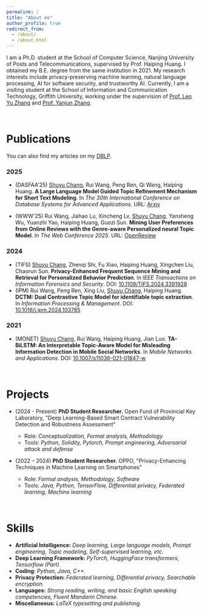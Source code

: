 ```yaml
---
permalink: /
title: "About me"
author_profile: true
redirect_from: 
  - /about/
  - /about.html
---
```


I am a Ph.D. student at the School of Computer Science, Nanjing University of Posts and Telecommunications, supervised by Prof. Haiping Huang. I obtained my B.E. degree from the same institution in 2021. My research interests include privacy-preserving machine learning, natural language processing, AI for software security, and trustworthy AI. Currently, I am a visiting student at the School of Information and Communication Technology, Griffith University, working under the supervision of [Prof. Leo Yu Zhang](https://leozhangcs.github.io/) and [Prof. Yanjun Zhang](https://profiles.uts.edu.au/Yanjun.Zhang).

<br>

# Publications 

You can also find my articles on my [DBLP](https://dblp.uni-trier.de/pid/314/4070.html). 
### 2025
- (DASFAA'25) <u>Shuyu Chang</u>, Rui Wang, Peng Ren, Qi Wang, Haiping Huang. **A Large Language Model Guided Topic Refinement Mechanism for Short Text Modeling**. In *The 30th International Conference on Database Systems for Advanced Applications*. URL: [Arxiv](https://arxiv.org/abs/2403.17706)

- (WWW'25) Rui Wang, Jiahao Lu, Xincheng Lv, <u>Shuyu Chang</u>, Yansheng Wu, Yuanzhi Yao, Haiping Huang, Guozi Sun. **Mining User Preferences from Online Reviews with the Genre-aware Personalized neural Topic Model**. In *The Web Conference 2025*. URL: [OpenReview](https://openreview.net/forum?id=l5aPuFYNBH)

### 2024

- (TIFS) <u>Shuyu Chang</u>, Zhenqi Shi, Fu Xiao, Haiping Huang, Xingchen Liu, Chaorun Sun. **Privacy-Enhanced Frequent Sequence Mining and Retrieval for Personalized Behavior Prediction**. In *IEEE Transactions on Information Forensics and Security*. DOI: [10.1109/TIFS.2024.3391928](https://doi.org/10.1109/TIFS.2024.3391928)
- (IPM) Rui Wang, Peng Ren, Xing Liu, <u>Shuyu Chang</u>, Haiping Huang. **DCTM: Dual Contrastive Topic Model for identifiable topic extraction**. In *Information Processing & Management*. DOI: [10.1016/j.ipm.2024.103785](https://doi.org/10.1016/j.ipm.2024.103785)

### 2021

- (MONET) <u>Shuyu Chang</u>, Rui Wang, Haiping Huang, Jian Luo. **TA-BiLSTM: An Interpretable Topic-Aware Model for Misleading Information Detection in Mobile Social Networks**. In *Mobile Networks and Applications*. DOI: [10.1007/s11036-021-01847-w](https://doi.org/10.1007/s11036-021-01847-w)



<br>

# Projects

- (2024 - Present) **PhD Student Researcher.** Open Fund of Provincial Key Laboratory, "Deep Learning-Based Smart Contract Vulnerability Detection and Robustness Assessment"
  - Role: *Conceptualization, Formal analysis, Methodology*
  - Tools: *Python, Solidity, Pytorch, Prompt engineering, Adversarial attack and defense*




- (2022 – 2024) **PhD Student Researcher.** OPPO, "Privacy-Enhancing Techniques in Machine Learning on Smartphones"
  - Role: *Formal analysis, Methodology, Software*
  - Tools: *Java, Python, TensorFlow, Differential privacy, Federated learning, Machine learning*

<br>

# Skills

- **Artificial Intelligence:** *Deep learning, Large language models, Prompt engineering, Topic modeling, Self-supervised learning, etc.*
- **Deep Learning Framework:** *PyTorch, HuggingFace transformers, Tensorflow (Part).*
- **Coding**: *Python, Java, C++.*
- **Privacy Protection:** *Federated learning, Differential privacy, Searchable encryption.*
- **Languages:** *Strong reading, writing, and basic English speaking competencies, Fluent Mandarin Chinese.*
- **Miscellaneous:** *LaTeX typesetting and publishing.*

